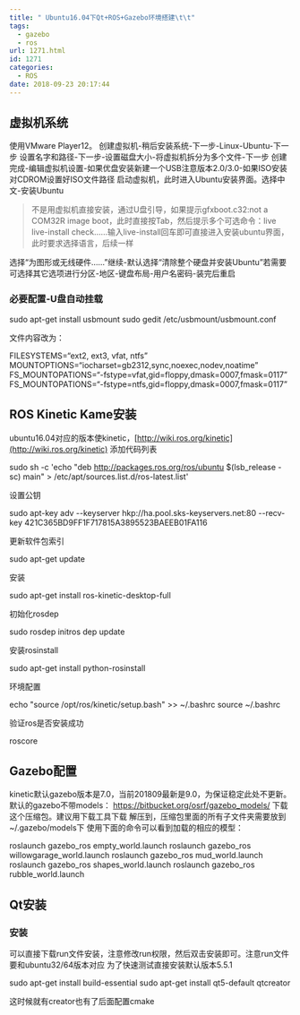 ```yaml
---
title: " Ubuntu16.04下Qt+ROS+Gazebo环境搭建\t\t"
tags:
  - gazebo
  - ros
url: 1271.html
id: 1271
categories:
  - ROS
date: 2018-09-23 20:17:44
---
```


虚拟机系统
-----

使用VMware Player12。 创建虚拟机-稍后安装系统-下一步-Linux-Ubuntu-下一步 设置名字和路径-下一步-设置磁盘大小-将虚拟机拆分为多个文件-下一步 创建完成-编辑虚拟机设置-如果优盘安装新建一个USB注意版本2.0/3.0-如果ISO安装对CDROM设置好ISO文件路径 启动虚拟机，此时进入Ubuntu安装界面。选择中文-安装Ubuntu

> 不是用虚拟机直接安装，通过U盘引导，如果提示gfxboot.c32:not a COM32R image boot，此时直接按Tab，然后提示多个可选命令：live live-install check……输入live-install回车即可直接进入安装ubuntu界面，此时要求选择语言，后续一样

选择“为图形或无线硬件……”继续-默认选择“清除整个硬盘并安装Ubuntu”若需要可选择其它选项进行分区-地区-键盘布局-用户名密码-装完后重启

### 必要配置-U盘自动挂载

sudo apt-get install usbmount
sudo gedit /etc/usbmount/usbmount.conf

文件内容改为：

FILESYSTEMS=“ext2, ext3, vfat, ntfs” MOUNTOPTIONS=“iocharset=gb2312,sync,noexec,nodev,noatime”
FS_MOUNTOPATIONS=“-fstype=vfat,gid=floppy,dmask=0007,fmask=0117”
FS_MOUNTOPATIONS=“-fstype=ntfs,gid=floppy,dmask=0007,fmask=0117”

ROS Kinetic Kame安装
------------------

ubuntu16.04对应的版本使kinetic，[http://wiki.ros.org/kinetic](http://wiki.ros.org/kinetic) 添加代码列表

sudo sh -c 'echo "deb http://packages.ros.org/ros/ubuntu $(lsb_release -sc) main" > /etc/apt/sources.list.d/ros-latest.list'

设置公钥

sudo apt-key adv --keyserver hkp://ha.pool.sks-keyservers.net:80 --recv-key 421C365BD9FF1F717815A3895523BAEEB01FA116

更新软件包索引

sudo apt-get update

安装

sudo apt-get install ros-kinetic-desktop-full

初始化rosdep

sudo rosdep initros
dep update

安装rosinstall

sudo apt-get install python-rosinstall

环境配置

echo "source /opt/ros/kinetic/setup.bash" >> ~/.bashrc
source ~/.bashrc

验证ros是否安装成功

roscore

Gazebo配置
--------

kinetic默认gazebo版本是7.0，当前201809最新是9.0，为保证稳定此处不更新。 默认的gazebo不带models： https://bitbucket.org/osrf/gazebo_models/ 下载这个压缩包。建议用下载工具下载 解压到，压缩包里面的所有子文件夹需要放到~/.gazebo/models下 使用下面的命令可以看到加载的相应的模型：

roslaunch gazebo\_ros empty\_world.launch
roslaunch gazebo\_ros willowgarage\_world.launch
roslaunch gazebo\_ros mud\_world.launch
roslaunch gazebo\_ros shapes\_world.launch
roslaunch gazebo\_ros rubble\_world.launch

Qt安装
----

### 安装

可以直接下载run文件安装，注意修改run权限，然后双击安装即可。注意run文件要和ubuntu32/64版本对应 为了快速测试直接安装默认版本5.5.1

sudo apt-get install build-essential
sudo apt-get install qt5-default qtcreator

这时候就有creator也有了后面配置cmake